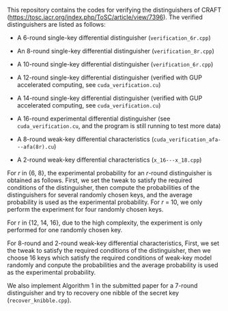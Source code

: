 This repository contains the codes for verifying the distinguishers of CRAFT (https://tosc.iacr.org/index.php/ToSC/article/view/7396). The verified distinguishers are listed as follows:

- A 6-round single-key differential distinguisher  (`verification_6r.cpp`)
- An 8-round single-key differential distinguisher  (`verification_8r.cpp`)
- A 10-round single-key differential distinguisher  (`verification_6r.cpp`)
- A 12-round single-key differential distinguisher (verified with GUP accelerated computing, see `cuda_verification.cu`)
- A 14-round single-key differential distinguisher (verified with GUP accelerated computing, see `cuda_verification.cu`)
- A 16-round experimental differential distinguisher (see `cuda_verification.cu`, and the program is still running to test more data)


- A 8-round weak-key differential characteristics  (`cuda_verification_afa---afa(8r).cu`)
- A 2-round weak-key differential characteristics  (`x_16---x_18.cpp`)



For *r* in {6, 8}, the experimental probability for an *r*-round distinguisher is obtained as follows. First, we set the tweak to satisfy the required conditions of the distinguisher, then compute the probabilities of the distinguishers for several randomly chosen keys, and the average probability is used as the experimental probability. For *r* = 10, we only perform the experiment for four randomly chosen keys.

For r in {12, 14, 16}, due to the high complexity, the experiment is only performed for one randomly chosen key.

For 8-round and 2-round weak-key differential characteristics, First, we set the tweak to satisfy the required conditions of the distinguisher, then we choose 16 keys which satisfy the required conditions of weak-key model randomly and conpute the probabilities and the average probability is used as the experimental probability.

We also implement Algorithm 1 in the submitted paper for a 7-round distinguisher and try to recovery one nibble of the secret key (`recover_knibble.cpp`). 


